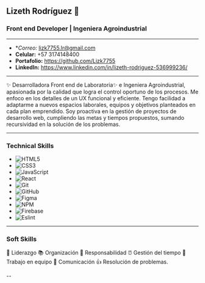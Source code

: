 ## Lizeth Rodríguez 👋
### Front end Developer | Ingeniera Agroindustrial

-----------

- **Correo:* lizk7755.lr@gmail.com 
- **Celular:** +57 3174148400 
- **Portafolio:** https://github.com/Lizk7755
- **LinkedIn:** https://www.linkedin.com/in/lizeth-rodriguez-536999236/

-------------

✨ Desarrolladora Front end de Laboratoria✨ e Ingeniera Agroindustrial, apasionada por la calidad que logra el control oportuno de los procesos. Me enfoco en los detalles de un UX funcional y eficiente. Tengo facilidad a adaptarme a nuevos espacios laborales, equipos y objetivos planteados en cada plan emprendido. Soy proactiva en la gestión de proyectos de desarrollo web, cumpliendo las metas y tiempos propuestos, sumando recursividad en la solución de los problemas.

-------------

### Technical Skills

- ![HTML5](https://img.shields.io/badge/html5-%23E34F26.svg?style=for-the-badge&logo=html5&logoColor=white) 
- ![CSS3](https://img.shields.io/badge/css3-%231572B6.svg?style=for-the-badge&logo=css3&logoColor=white) 
- ![JavaScript](https://img.shields.io/badge/javascript-%23323330.svg?style=for-the-badge&logo=javascript&logoColor=%23F7DF1E) 
- ![React](https://img.shields.io/badge/react-%2320232a.svg?style=for-the-badge&logo=react&logoColor=%2361DAFB) 
- ![Git](https://img.shields.io/badge/git-%23F05033.svg?style=for-the-badge&logo=git&logoColor=white) 
- ![GitHub](https://img.shields.io/badge/github-%23121011.svg?style=for-the-badge&logo=github&logoColor=white) 
- ![Figma](https://img.shields.io/badge/figma-%23F24E1E.svg?style=for-the-badge&logo=figma&logoColor=white) 
- ![NPM](https://img.shields.io/badge/NPM-%23000000.svg?style=for-the-badge&logo=npm&logoColor=white) 
- ![Firebase](https://img.shields.io/badge/firebase-%23039BE5.svg?style=for-the-badge&logo=firebase)
- ![Eslint](https://img.shields.io/badge/eslint-3A33D1?style=for-the-badge&logo=eslint&logoColor=white)

-----

### Soft Skills

💪 Liderazgo
📚 Organización
🌟 Responsabilidad
⏰ Gestión del tiempo
👬 Trabajo en equipo
📢 Comunicación
👍 Resolución de problemas.


--

